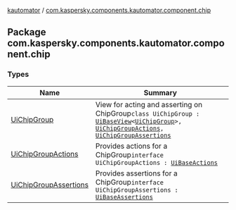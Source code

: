 [kautomator](../index.md) / [com.kaspersky.components.kautomator.component.chip](./index.md)

## Package com.kaspersky.components.kautomator.component.chip

### Types

| Name | Summary |
|---|---|
| [UiChipGroup](-ui-chip-group/index.md) | View for acting and asserting on ChipGroup`class UiChipGroup : `[`UiBaseView`](../com.kaspersky.components.kautomator.component.common.views/-ui-base-view/index.md)`<`[`UiChipGroup`](-ui-chip-group/index.md)`>, `[`UiChipGroupActions`](-ui-chip-group-actions/index.md)`, `[`UiChipGroupAssertions`](-ui-chip-group-assertions/index.md) |
| [UiChipGroupActions](-ui-chip-group-actions/index.md) | Provides actions for a ChipGroup`interface UiChipGroupActions : `[`UiBaseActions`](../com.kaspersky.components.kautomator.component.common.actions/-ui-base-actions/index.md) |
| [UiChipGroupAssertions](-ui-chip-group-assertions/index.md) | Provides assertions for a ChipGroup`interface UiChipGroupAssertions : `[`UiBaseAssertions`](../com.kaspersky.components.kautomator.component.common.assertions/-ui-base-assertions/index.md) |
